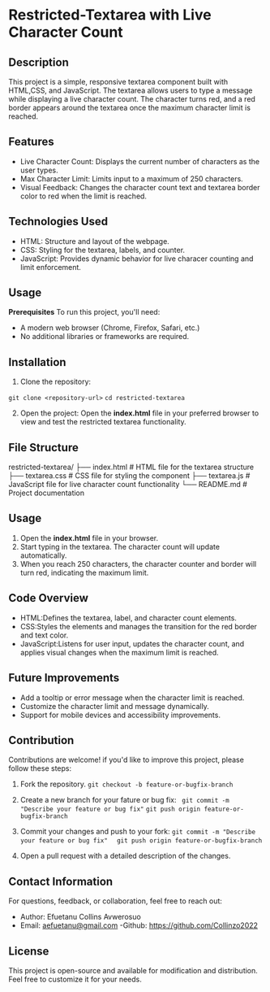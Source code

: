 # Restricted-Textarea with Live Character Count

## Description
This project is a simple, responsive textarea component built with HTML,CSS, and JavaScript. The textarea allows users to type a message while displaying a live character count. The character turns red, and a red border appears around the textarea once the maximum character limit is reached.

## Features
- Live Character Count: Displays the current number of characters as the user types.
- Max Character Limit: Limits input to a maximum of 250 characters.
- Visual Feedback: Changes the character count text
and textarea border color to red when the limit is reached.

## Technologies Used
- HTML: Structure and layout of the webpage.
- CSS: Styling for the textarea, labels, and counter.
- JavaScript: Provides dynamic behavior for live characer counting and limit enforcement.

## Usage
**Prerequisites**
To run this project, you'll need:
- A modern web browser (Chrome, Firefox, Safari, etc.)
- No additional libraries or frameworks are required.

## Installation
1. Clone the repository:

`git clone <repository-url>`
`cd restricted-textarea`

2. Open the project: Open the **index.html** file in your preferred browser to view and test the restricted textarea functionality.

## File Structure
restricted-textarea/
├── index.html           # HTML file for the textarea structure
├── textarea.css         # CSS file for styling the component
├── textarea.js          # JavaScript file for live character count functionality
└── README.md            # Project documentation

## Usage
1. Open the **index.html** file in your browser.
2. Start typing in the textarea. The character count will update automatically.
3. When you reach 250 characters, the character counter and border will turn red, indicating the maximum limit.

## Code Overview
- HTML:Defines the textarea, label, and character count elements.
- CSS:Styles the elements and manages the transition for the red border and text color.
- JavaScript:Listens for user input, updates the character count, and applies visual changes when the maximum limit is reached.

## Future Improvements
- Add a tooltip or error message when the character limit is reached.
- Customize the character limit and message dynamically.
- Support for mobile devices and accessibility improvements.

## Contribution
Contributions are welcome! if you'd like to improve this project, please follow these steps:
1. Fork the repository.
  `git checkout -b feature-or-bugfix-branch`

2. Create a new branch for your fature or bug fix:
 ` git commit -m "Describe your feature or bug fix"`
  `git push origin feature-or-bugfix-branch`
3. Commit your changes and push to your fork:
  `git commit -m "Describe your feature or bug fix" `
 ` git push origin feature-or-bugfix-branch`
4. Open a pull request with a detailed description
of the changes.

## Contact Information
For questions, feedback, or collaboration, feel free to reach out:
- Author: Efuetanu Collins Avwerosuo
- Email: aefuetanu@gmail.com
-Github: https://github.com/Collinzo2022

## License
This project is open-source and available for modification and distribution. Feel free to customize it for your needs.






